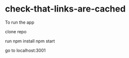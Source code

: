 # check-that-links-are-cached

To run the app

clone repo

run 
npm install 
npm start

go to localhost:3001

